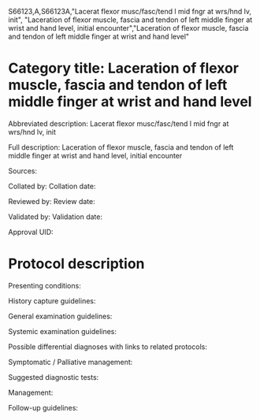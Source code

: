 S66123,A,S66123A,"Lacerat flexor musc/fasc/tend l mid fngr at wrs/hnd lv, init", "Laceration of flexor muscle, fascia and tendon of left middle finger at wrist and hand level, initial encounter","Laceration of flexor muscle, fascia and tendon of left middle finger at wrist and hand level"
# Category title: Laceration of flexor muscle, fascia and tendon of left middle finger at wrist and hand level

Abbreviated description: Lacerat flexor musc/fasc/tend l mid fngr at wrs/hnd lv, init

Full description: Laceration of flexor muscle, fascia and tendon of left middle finger at wrist and hand level, initial encounter

Sources:

Collated by:
Collation date:

Reviewed by:
Review date:

Validated by:
Validation date:

Approval UID:

# Protocol description

Presenting conditions:

History capture guidelines:

General examination guidelines:

Systemic examination guidelines:

Possible differential diagnoses with links to related protocols:

Symptomatic / Palliative management:

Suggested diagnostic tests:

Management:

Follow-up guidelines:
